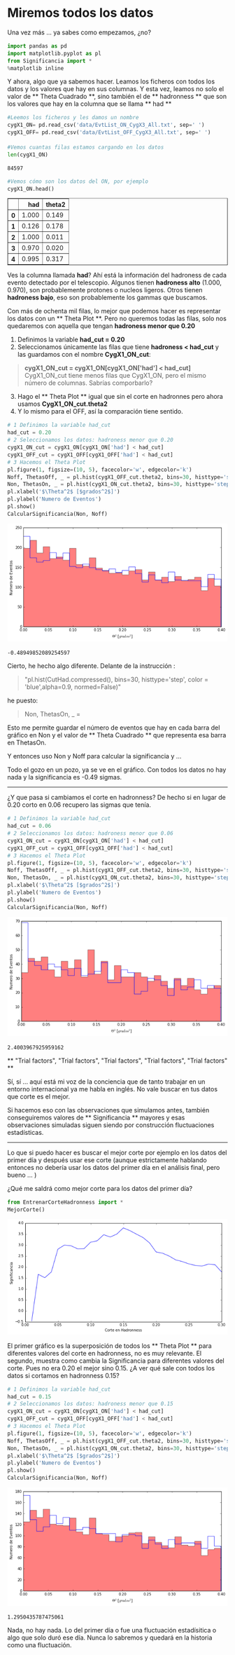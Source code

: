 
# Miremos todos los datos

Una vez más ... ya sabes como empezamos, ¿no?


```python
import pandas as pd
import matplotlib.pyplot as pl
from Significancia import *
%matplotlib inline
```

Y ahora, algo que ya sabemos hacer. Leamos los ficheros con todos los datos y los valores que hay en sus columnas. Y esta vez, leamos no solo el valor de ** Theta Cuadrado **, sino también el de ** hadronness ** que son los valores que hay en la columna que se llama ** had **


```python
#Leemos los ficheros y les damos un nombre
cygX1_ON= pd.read_csv('data/EvtList_ON_CygX3_All.txt', sep=' ')
cygX1_OFF= pd.read_csv('data/EvtList_OFF_CygX3_All.txt', sep=' ')

#Vemos cuantas filas estamos cargando en los datos
len(cygX1_ON)
```




    84597




```python
#Vemos cómo son los datos del ON, por ejemplo
cygX1_ON.head()
```




<div>
<table border="1" class="dataframe">
  <thead>
    <tr style="text-align: right;">
      <th></th>
      <th>had</th>
      <th>theta2</th>
    </tr>
  </thead>
  <tbody>
    <tr>
      <th>0</th>
      <td>1.000</td>
      <td>0.149</td>
    </tr>
    <tr>
      <th>1</th>
      <td>0.126</td>
      <td>0.178</td>
    </tr>
    <tr>
      <th>2</th>
      <td>1.000</td>
      <td>0.011</td>
    </tr>
    <tr>
      <th>3</th>
      <td>0.970</td>
      <td>0.020</td>
    </tr>
    <tr>
      <th>4</th>
      <td>0.995</td>
      <td>0.317</td>
    </tr>
  </tbody>
</table>
</div>



Ves la columna llamada **had**?  Ahí está la información del hadroness de cada evento detectado por el telescopio.
Algunos tienen **hadroness alto** (1.000, 0.970), son probablemente protones o nucleos ligeros. Otros tienen **hadroness bajo**, eso son probablemente los gammas que buscamos.

Con más de ochenta mil filas, lo mejor que podemos hacer es representar los datos con un ** Theta Plot **. Pero no queremos todas las filas, solo nos quedaremos con aquella que tengan **hadroness menor que 0.20**

1. Definimos la variable **had_cut = 0.20**
2. Seleccionamos únicamente las filas que tiene **hadroness < had_cut** y las guardamos con el nombre **CygX1_ON_cut**:
> **cygX1_ON_cut = cygX1_ON[cygX1_ON['had'] < had_cut]**  
> CygX1_ON_cut tiene menos filas que CygX1_ON, pero el mismo número de columnas. Sabrías comporbarlo?
3. Hago el ** Theta Plot ** igual que sin el corte en hadronnes pero ahora usamos **CygX1_ON_cut.theta2**
4. Y lo mismo para el OFF, así la comparación tiene sentido.



```python
# 1 Definimos la variable had_cut
had_cut = 0.20
# 2 Seleccionamos los datos: hadroness menor que 0.20
cygX1_ON_cut = cygX1_ON[cygX1_ON['had'] < had_cut]
cygX1_OFF_cut = cygX1_OFF[cygX1_OFF['had'] < had_cut]
# 3 Hacemos el Theta Plot
pl.figure(1, figsize=(10, 5), facecolor='w', edgecolor='k')
Noff, ThetasOff, _ = pl.hist(cygX1_OFF_cut.theta2, bins=30, histtype='stepfilled', color='red', alpha=0.5, normed=False)
Non, ThetasOn, _ = pl.hist(cygX1_ON_cut.theta2, bins=30, histtype='step', color = 'blue',alpha=0.9, normed=False)
pl.xlabel('$\Theta^2$ [$grados^2$]')
pl.ylabel('Numero de Eventos')
pl.show()
CalcularSignificancia(Non, Noff)
```


![png](night_2_6_es_files/night_2_6_es_6_0.png)





    -0.48949852089254597



Cierto, he hecho algo diferente. Delante de la instrucción : 
> "pl.hist(CutHad.compressed(), bins=30, histtype='step', color = 'blue',alpha=0.9, normed=False)"

he puesto:

> Non, ThetasOn, _ =

Esto me permite guardar el número de eventos que hay en cada barra del gráfico en Non y el valor de ** Theta Cuadrado ** que representa esa barra en ThetasOn.

Y entonces uso Non y Noff para calcular la significancia y ...

Todo el gozo en un  pozo, ya se ve en el gráfico. Con todos los datos no hay nada y la significancia es -0.49 sigmas.

---------

¿Y que pasa si cambiamos el corte en hadronness? De hecho si en lugar de 0.20 corto en 0.06 recupero las sigmas que tenía.


```python
# 1 Definimos la variable had_cut
had_cut = 0.06
# 2 Seleccionamos los datos: hadroness menor que 0.06
cygX1_ON_cut = cygX1_ON[cygX1_ON['had'] < had_cut]
cygX1_OFF_cut = cygX1_OFF[cygX1_OFF['had'] < had_cut]
# 3 Hacemos el Theta Plot
pl.figure(1, figsize=(10, 5), facecolor='w', edgecolor='k')
Noff, ThetasOff, _ = pl.hist(cygX1_OFF_cut.theta2, bins=30, histtype='stepfilled', color='red', alpha=0.5, normed=False)
Non, ThetasOn, _ = pl.hist(cygX1_ON_cut.theta2, bins=30, histtype='step', color = 'blue',alpha=0.9, normed=False)
pl.xlabel('$\Theta^2$ [$grados^2$]')
pl.ylabel('Numero de Eventos')
pl.show()
CalcularSignificancia(Non, Noff)
```


![png](night_2_6_es_files/night_2_6_es_8_0.png)





    2.4003967925959162



** "Trial factors", "Trial factors", "Trial factors", "Trial factors", "Trial factors" **

Sí, sí ... aquí está mi voz de la conciencia que de tanto trabajar en un entorno internacional ya me habla en inglés. No vale buscar en tus datos que corte es el mejor.

Si hacemos eso con las observaciones que simulamos antes, también conseguiremos valores de ** Significancia ** mayores y esas observaciones simuladas siguen siendo por construcción fluctuaciones estadísticas.

-------

Lo que si puedo hacer es buscar el mejor corte por ejemplo en los datos del primer día y después usar ese corte (aunque estrictamente hablando entonces no debería usar los datos del primer día en el análisis final, pero bueno ... )

¿Qué me saldrá como mejor corte para los datos del primer día?


```python
from EntrenarCorteHadronness import *
MejorCorte()
```


![png](night_2_6_es_files/night_2_6_es_10_0.png)


El primer gráfico es la superposición de todos los ** Theta Plot ** para diferentes valores del corte en hadronness, no es muy relevante. El segundo, muestra como cambia la Significancia para diferentes valores del corte.
Pues no era 0.20 el mejor sino 0.15. ¿A ver qué sale con todos los datos si cortamos en hadronness 0.15?


```python
# 1 Definimos la variable had_cut
had_cut = 0.15
# 2 Seleccionamos los datos: hadroness menor que 0.15
cygX1_ON_cut = cygX1_ON[cygX1_ON['had'] < had_cut]
cygX1_OFF_cut = cygX1_OFF[cygX1_OFF['had'] < had_cut]
# 3 Hacemos el Theta Plot
pl.figure(1, figsize=(10, 5), facecolor='w', edgecolor='k')
Noff, ThetasOff, _ = pl.hist(cygX1_OFF_cut.theta2, bins=30, histtype='stepfilled', color='red', alpha=0.5, normed=False)
Non, ThetasOn, _ = pl.hist(cygX1_ON_cut.theta2, bins=30, histtype='step', color = 'blue',alpha=0.9, normed=False)
pl.xlabel('$\Theta^2$ [$grados^2$]')
pl.ylabel('Numero de Eventos')
pl.show()
CalcularSignificancia(Non, Noff)
```


![png](night_2_6_es_files/night_2_6_es_12_0.png)





    1.2950435787475061



Nada, no hay nada. Lo del primer día o fue una fluctuación estadísitica o algo que solo duró ese día. Nunca lo sabremos y quedará en la historia como una fluctuación.

